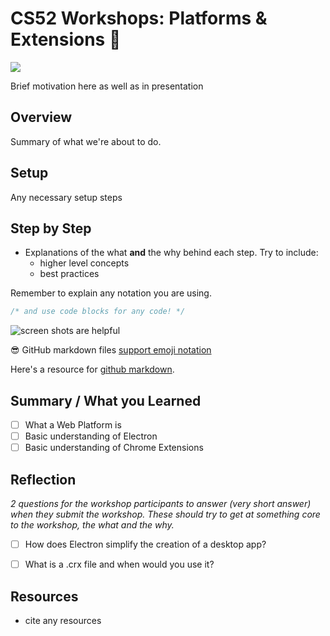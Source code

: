 # CS52 Workshops:  Platforms & Extensions :dizzy:

![](https://media.giphy.com/media/24xRxrDCLxhT2/giphy.gif)

Brief motivation here as well as in presentation

## Overview

Summary of what we're about to do.

## Setup

Any necessary setup steps

## Step by Step

* Explanations of the what **and** the why behind each step. Try to include:
  * higher level concepts
  * best practices

Remember to explain any notation you are using.

```javascript
/* and use code blocks for any code! */
```

![screen shots are helpful](img/screenshot.png)

:sunglasses: GitHub markdown files [support emoji notation](http://www.emoji-cheat-sheet.com/)

Here's a resource for [github markdown](https://guides.github.com/features/mastering-markdown/).


## Summary / What you Learned

* [ ] What a Web Platform is 
* [ ] Basic understanding of Electron
* [ ] Basic understanding of Chrome Extensions 

## Reflection

*2 questions for the workshop participants to answer (very short answer) when they submit the workshop. These should try to get at something core to the workshop, the what and the why.*

* [ ] How does Electron simplify the creation of a desktop app?
* [ ] What is a .crx file and when would you use it? 


## Resources

* cite any resources
